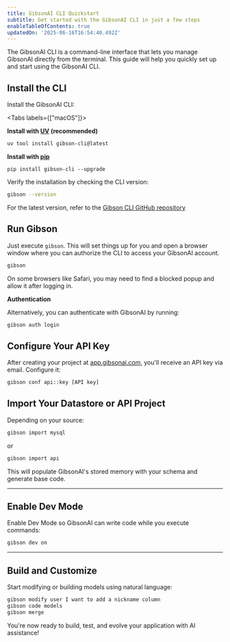 ```yaml
---
title: GibsonAI CLI Quickstart
subtitle: Get started with the GibsonAI CLI in just a few steps
enableTableOfContents: true
updatedOn: '2025-06-16T16:54:40.492Z'
---
```


The GibsonAI CLI is a command-line interface that lets you manage GibsonAI directly from the terminal. This guide will help you quickly set up and start using the GibsonAI CLI.

<Steps>

## Install the CLI

Install the GibsonAI CLI:

<Tabs labels={["macOS"]}>

<TabItem>

**Install with [UV](https://docs.astral.sh/uv/) (recommended)**

```bash
uv tool install gibson-cli@latest
```

**Install with [pip](https://pip.pypa.io/en/stable/#)**

```shell
pip install gibson-cli --upgrade
```


</TabItem>

</Tabs>

Verify the installation by checking the CLI version:

```bash
gibson --version
```

For the latest version, refer to the [Gibson CLI GitHub repository](https://github.com/GibsonAI/cli)

## Run Gibson

Just execute `gibson`. This will set things up for you and open a browser window where you can authorize the CLI to access your GibsonAI account.

```bash
gibson
```

<Admonition type="note">
On some browsers like Safari, you may need to find a blocked popup and allow it after logging in.
</Admonition>

**Authentication**

Alternatively, you can authenticate with GibsonAI by running:

```bash
gibson auth login
```

## Configure Your API Key

After creating your project at [app.gibsonai.com](https://app.gibsonai.com), you'll receive an API key via email. Configure it:

```bash
gibson conf api::key [API key]
```

## Import Your Datastore or API Project

Depending on your source:

```bash
gibson import mysql
```

or

```bash
gibson import api
```

This will populate GibsonAI's stored memory with your schema and generate base code.

---

## Enable Dev Mode

Enable Dev Mode so GibsonAI can write code while you execute commands:

```bash
gibson dev on
```

---

## Build and Customize

Start modifying or building models using natural language:

```bash
gibson modify user I want to add a nickname column
gibson code models
gibson merge
```

You're now ready to build, test, and evolve your application with AI assistance!
</Steps>
